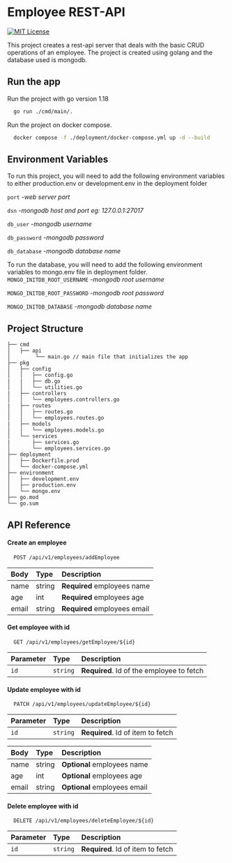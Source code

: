 # Employee REST-API
[![MIT License](https://img.shields.io/badge/License-MIT-green.svg)](https://choosealicense.com/licenses/mit/)

This project creates a rest-api server that deals with the basic CRUD operations of an
employee. The project is created using golang and the database used is mongodb.

## Run the app

Run the project with go version 1.18

```bash
  go run ./cmd/main/. 
```
Run the project on docker compose.
```bash
  docker compose -f ./deployment/docker-compose.yml up -d --build
```

## Environment Variables

To run this project, you will need to add the following environment variables to
either production.env or development.env in the deployment folder

`port` *-web server port*

`dsn` *-mongodb host and port eg: 127.0.0.1:27017*

`db_user` *-mongodb username*

`db_password` *-mongodb password*

`db_database` *-mongodb database name*

To run the database, you will need to add the following environment variables to
mongo.env file in deployment folder.
`MONGO_INITDB_ROOT_USERNAME` *-mongodb root username*

`MONGO_INITDB_ROOT_PASSWORD` *-mongodb root password*

`MONGO_INITDB_DATABASE` *-mongodb database name*

## Project Structure
```
├── cmd
│   ├── api
│        └── main.go // main file that initializes the app
├── pkg 
│   ├── config   
│   │   ├── config.go
|   |   ├── db.go  
│   │   └── utilities.go
|   ├── controllers
│   │   └── employees.controllers.go
|   ├── routes
│   │   ├── routes.go
│   │   └── employees.routes.go 
|   ├── models
│   │   └── employees.models.go  
│   └── services
|       ├── services.go  
│       └── employees.services.go
├── deployment
│   ├── Dockerfile.prod
│   └── docker-compose.yml
├── environment
│   ├── development.env
│   ├── production.env
│   └── mongo.env
├── go.mod
└── go.sum
```


## API Reference

#### Create an employee

```http
  POST /api/v1/employees/addEmployee
```

| Body      | Type   | Description                 |
| :-------- | :----- | :-------------------------- |
| name      | string | **Required** employees name |
| age       | int    | **Required** employees age  |
| email     | string | **Required** employees email|

#### Get employee with id

```http
  GET /api/v1/employees/getEmployee/${id}
```

| Parameter | Type     | Description                          |
| :-------- | :------- | :----------------------------------- |
| `id` | `string` | **Required**. Id of the employee to fetch |

#### Update employee with id

```http
  PATCH /api/v1/employees/updateEmployee/${id}
```

| Parameter | Type     | Description                       |
| :-------- | :------- | :-------------------------------- |
| `id`      | `string` | **Required**. Id of item to fetch |

| Body      | Type   | Description                 |
| :-------- | :----- | :-------------------------- |
| name      | string | **Optional** employees name |
| age       | int    | **Optional** employees age  |
| email     | string | **Optional** employees email|

#### Delete employee with id

```http
  DELETE /api/v1/employees/deleteEmployee/${id}
```

| Parameter | Type     | Description                       |
| :-------- | :------- | :-------------------------------- |
| `id`      | `string` | **Required**. Id of item to fetch |


